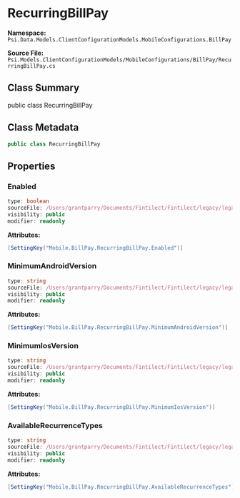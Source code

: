 # RecurringBillPay

**Namespace:** `Psi.Data.Models.ClientConfigurationModels.MobileConfigurations.BillPay`

**Source File:** `Psi.Models.ClientConfigurationModels/MobileConfigurations/BillPay/RecurringBillPay.cs`

## Class Summary

public class RecurringBillPay

## Class Metadata

```typescript
public class RecurringBillPay
```

## Properties

### Enabled

```typescript
type: boolean
sourceFile: /Users/grantparry/Documents/Fintilect/Fintilect/legacy/legacy-apis/Psi.Models.ClientConfigurationModels/MobileConfigurations/BillPay/RecurringBillPay.cs
visibility: public
modifier: readonly
```

**Attributes:**
```csharp
[SettingKey("Mobile.BillPay.RecurringBillPay.Enabled")]
```

### MinimumAndroidVersion

```typescript
type: string
sourceFile: /Users/grantparry/Documents/Fintilect/Fintilect/legacy/legacy-apis/Psi.Models.ClientConfigurationModels/MobileConfigurations/BillPay/RecurringBillPay.cs
visibility: public
modifier: readonly
```

**Attributes:**
```csharp
[SettingKey("Mobile.BillPay.RecurringBillPay.MinimumAndroidVersion")]
```

### MinimumIosVersion

```typescript
type: string
sourceFile: /Users/grantparry/Documents/Fintilect/Fintilect/legacy/legacy-apis/Psi.Models.ClientConfigurationModels/MobileConfigurations/BillPay/RecurringBillPay.cs
visibility: public
modifier: readonly
```

**Attributes:**
```csharp
[SettingKey("Mobile.BillPay.RecurringBillPay.MinimumIosVersion")]
```

### AvailableRecurrenceTypes

```typescript
type: string
sourceFile: /Users/grantparry/Documents/Fintilect/Fintilect/legacy/legacy-apis/Psi.Models.ClientConfigurationModels/MobileConfigurations/BillPay/RecurringBillPay.cs
visibility: public
modifier: readonly
```

**Attributes:**
```csharp
[SettingKey("Mobile.BillPay.RecurringBillPay.AvailableRecurrenceTypes")]
```
